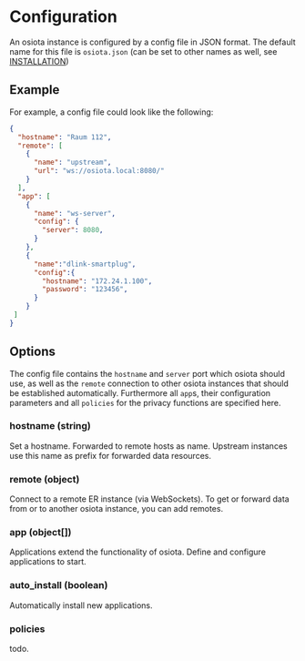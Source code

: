 # Configuration
An osiota instance is configured by a config file in JSON format. The default name for this file is `osiota.json` (can be set to other names as well, see [INSTALLATION](doc/03_installation.md))

## Example

For example, a config file could look like the following:

```json
{
  "hostname": "Raum 112",
  "remote": [
    {
      "name": "upstream",
      "url": "ws://osiota.local:8080/"
    }
  ],
  "app": [
    {
      "name": "ws-server",
      "config": {
        "server": 8080,
      }
    },
    {
      "name":"dlink-smartplug",
      "config":{
        "hostname": "172.24.1.100",
        "password": "123456",
      }
    }
 ]
}
```

## Options

The config file contains the `hostname` and `server` port which osiota should use, as well as the `remote` connection to other osiota instances that should be established automatically. Furthermore all `app`s, their configuration parameters and all `policies` for the privacy functions are specified here.

### hostname (string)

Set a hostname. Forwarded to remote hosts as name. Upstream instances use this name as prefix for forwarded data resources.

### remote (object)

Connect to a remote ER instance (via WebSockets). To get or forward data from or to another osiota instance, you can add remotes.

### app (object[])

Applications extend the functionality of osiota. Define and configure applications to start.


### auto_install (boolean)

Automatically install new applications.

### policies

todo.

